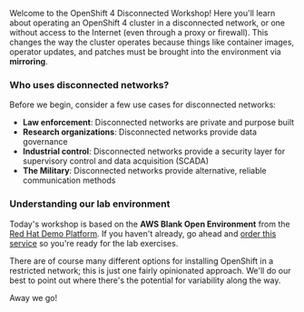 Welcome to the OpenShift 4 Disconnected Workshop! Here you'll learn about operating an OpenShift 4 cluster in a disconnected network, or one without access to the Internet (even through a proxy or firewall). This changes the way the cluster operates because things like container images, operator updates, and patches must be brought into the environment via **mirroring**.

### Who uses disconnected networks?
Before we begin, consider a few use cases for disconnected networks:

* **Law enforcement**: Disconnected networks are private and purpose built
* **Research organizations**: Disconnected networks provide data governance 
* **Industrial control**: Disconnected networks provide a security layer for supervisory control and data acquisition (SCADA)
* **The Military**: Disconnected networks provide alternative, reliable communication methods

### Understanding our lab environment
Today's workshop is based on the **AWS Blank Open Environment** from the [Red Hat Demo Platform](https://demo.redhat.com). If you haven't already, go ahead and [order this service](https://demo.redhat.com/catalog?item=babylon-catalog-test/sandboxes-gpte.sandbox-open.test&utm_source=webapp&utm_medium=share-link) so you're ready for the lab exercises. 

There are of course many different options for installing OpenShift in a restricted network; this is just one fairly opinionated approach. We'll do our best to point out where there's the potential for variability along the way.

Away we go!
